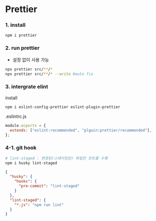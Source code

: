 # Prettier

### 1. install

```
npm i prettier
```

### 2. run prettier

- 설정 없이 사용 가능

```bash
npx prettier src/**/*
npx prettier src/**/* --write #auto fix
```

### 3. intergrate elint

install

```
npm i eslint-config-prettier eslint-plugin-prettier
```

.eslintrc.js

```js
module.ecports = {
  extends: ["eslint:recommended", "plguin:prettier/recommended"],
};
```

### 4-1. git hook

```bash
# lint-staged : 변경된(스테이징된) 파일만 린트를 수행
npm i husky lint-staged
```

```json
{
  "husky": {
    "hooks": {
      "pre-commit": "lint-staged"
    }
  },
  "lint-staged": {
    "*.js": "npm run lint"
  }
}
```

